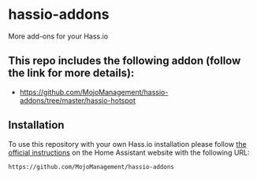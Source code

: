 # hassio-addons

More add-ons for your Hass.io

## This repo includes the following addon (follow the link for more details):

- https://github.com/MojoManagement/hassio-addons/tree/master/hassio-hotspot

## Installation

To use this repository with your own Hass.io installation please follow [the official instructions](https://www.home-assistant.io/hassio/installing_third_party_addons/) on the Home Assistant website with the following URL:

```txt
https://github.com/MojoManagement/hassio-addons
```
